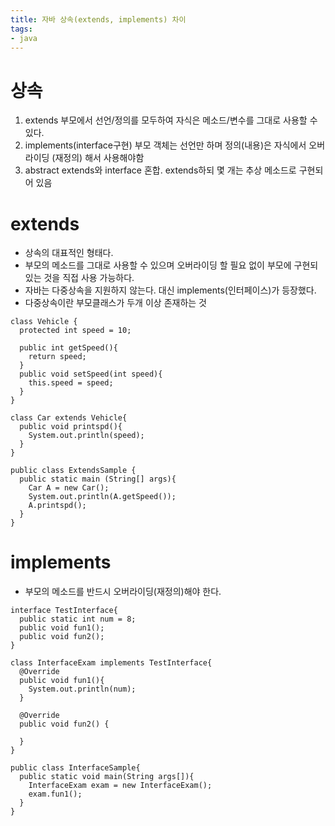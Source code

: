 ```yaml
---
title: 자바 상속(extends, implements) 차이
tags:
- java
---
```


# **상속**
1. extends
	부모에서 선언/정의를 모두하여 자식은 메소드/변수를 그대로 사용할 수 있다.
2. implements(interface구현)
	부모 객체는 선언만 하며 정의(내용)은 자식에서 오버라이딩 (재정의) 해서 사용해야함
3. abstract
	extends와 interface 혼합. extends하되 몇 개는 추상 메소드로 구현되어 있음

# extends
- 상속의 대표적인 형태다.
- 부모의 메소드를 그대로 사용할 수 있으며 오버라이딩 할 필요 없이 부모에 구현되있는 것을 직접 사용 가능하다.
- 자바는 다중상속을 지원하지 않는다. 대신 implements(인터페이스)가 등장했다.
- 다중상속이란 부모클래스가 두개 이상 존재하는 것
~~~
class Vehicle {
  protected int speed = 10;
  
  public int getSpeed(){
    return speed;
  }
  public void setSpeed(int speed){
    this.speed = speed;
  }
}

class Car extends Vehicle{
  public void printspd(){
    System.out.println(speed);
  }
}

public class ExtendsSample {
  public static main (String[] args){
    Car A = new Car();
    System.out.println(A.getSpeed());
    A.printspd();
  }
}
~~~

# implements
- 부모의 메소드를 반드시 오버라이딩(재정의)해야 한다.
~~~
interface TestInterface{
  public static int num = 8;
  public void fun1();
  public void fun2();
}

class InterfaceExam implements TestInterface{
  @Override
  public void fun1(){
    System.out.println(num);
  }
  
  @Override
  public void fun2() {
    
  }
}

public class InterfaceSample{
  public static void main(String args[]){
    InterfaceExam exam = new InterfaceExam();
    exam.fun1();
  }
}
~~~
